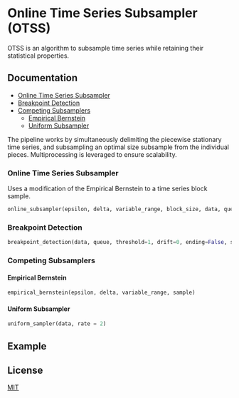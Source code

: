 # Online Time Series Subsampler (OTSS)
OTSS is an algorithm to subsample time series while retaining their statistical properties.
    
## Documentation

- [Online Time Series Subsampler](#Online-Time-Series-Subsampler)
- [Breakpoint Detection](#Breakpoint-Detection)
- [Competing Subsamplers](#Competing-Subsamplers)
  + [Empirical Bernstein](#Empirical-Bernstein)
  + [Uniform Subsampler](#Uniform-Subsampler)

The pipeline works by simultaneously delimiting the piecewise stationary time series, and subsampling an optimal size subsample from the individual pieces. Multiprocessing is leveraged to ensure scalability.

### Online Time Series Subsampler

Uses a modification of the Empirical Bernstein to a time series block sample.

```python
online_subsampler(epsilon, delta, variable_range, block_size, data, queue, return_queue, index_queue, max_iteration)
```

### Breakpoint Detection

```python
breakpoint_detection(data, queue, threshold=1, drift=0, ending=False, show=True, ax=None)
```

### Competing Subsamplers

#### Empirical Bernstein

```python
empirical_bernstein(epsilon, delta, variable_range, sample)
```

#### Uniform Subsampler

```python
uniform_sampler(data, rate = 2)
```

## Example

## License
[MIT](https://choosealicense.com/licenses/mit/)
